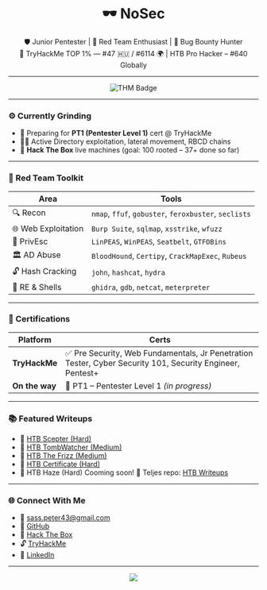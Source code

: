 <h1 align="center">🕶️ NoSec</h1>
<p align="center">
  🛡️ Junior Pentester | 🧨 Red Team Enthusiast | 🐞 Bug Bounty Hunter  
  <br>
  🔐 TryHackMe TOP 1% — #47 🇭🇺 / #6114 🌍 | HTB Pro Hacker – #640 Globally
</p>

---

<p align="center">
  <img src="https://tryhackme-badges.s3.amazonaws.com/NoSec.png?v=666" alt="THM Badge" />
</p>

---

### ⚙️ Currently Grinding

- 🧠 Preparing for **PT1 (Pentester Level 1)** cert @ TryHackMe
- 🏴‍☠️ Active Directory exploitation, lateral movement, RBCD chains
- 🧨 **Hack The Box** live machines (goal: 100 rooted – 37+ done so far)

---

### 🧰 Red Team Toolkit

| Area | Tools |
|------|-------|
| 🔍 Recon | `nmap`, `ffuf`, `gobuster`, `feroxbuster`, `seclists` |
| 🌐 Web Exploitation | `Burp Suite`, `sqlmap`, `xsstrike`, `wfuzz` |
| 🔼 PrivEsc | `LinPEAS`, `WinPEAS`, `Seatbelt`, `GTFOBins` |
| 🏛️ AD Abuse | `BloodHound`, `Certipy`, `CrackMapExec`, `Rubeus` |
| 🔓 Hash Cracking | `john`, `hashcat`, `hydra` |
| 🧠 RE & Shells | `ghidra`, `gdb`, `netcat`, `meterpreter` |

---

### 🧾 Certifications

| Platform | Certs |
|----------|-------|
| **TryHackMe** | ✅ Pre Security, Web Fundamentals, Jr Penetration Tester, Cyber Security 101, Security Engineer, Pentest+ |
| **On the way** | 🎯 PT1 – Pentester Level 1 *(in progress)* |

---

### 📚 Featured Writeups

- 🔗 [HTB Scepter (Hard)](https://github.com/No4Sec/htb-writeups/blob/main/htb_scepter_writeup.md)
- 🔗 [HTB TombWatcher (Medium)](https://github.com/No4Sec/htb-writeups/blob/main/htb_tomb_watcher_writeup.md)
- 🔗 [HTB The Frizz (Medium)](https://github.com/No4Sec/htb-writeups/blob/main/htb_the_frizz_writeup.md)
- 🔗 [HTB Certificate (Hard)](https://github.com/No4Sec/htb-writeups/blob/main/htb_certificate_writeup.md)
- 🔗 HTB Haze (Hard) Cooming soon!
📁 Teljes repo: [HTB Writeups](https://github.com/No4Sec/htb-writeups)

---

### 🌐 Connect With Me

- 📧 sass.peter43@gmail.com
- 🐙 [GitHub](https://github.com/No4Sec)
- 🔐 [Hack The Box](https://app.hackthebox.com/profile/1170620)
- 🔓 [TryHackMe](https://tryhackme.com/p/NoSec)
- 💼 [LinkedIn](https://www.linkedin.com/in/sasspeter/)

---

<p align="center">
  <img src="https://github-readme-stats.vercel.app/api?username=No4Sec&show_icons=true&theme=tokyonight&hide_border=true" />
</p>
